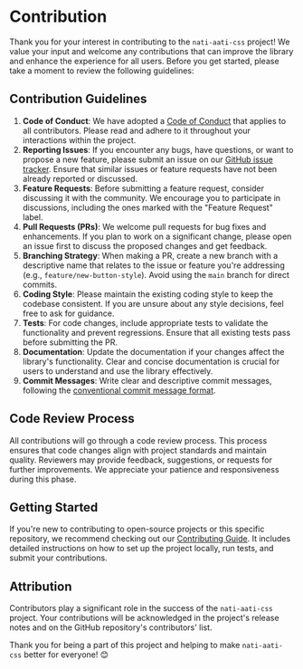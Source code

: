 <h1>Contribution</h1>

<p>Thank you for your interest in contributing to the <code>nati-aati-css</code> project! We value your input and welcome any contributions that can improve the library and enhance the experience for all users. Before you get started, please take a moment to review the following guidelines:</p>

<h2>Contribution Guidelines</h2>

<ol>
  <li><strong>Code of Conduct</strong>: We have adopted a <a href="CODE_OF_CONDUCT.md">Code of Conduct</a> that applies to all contributors. Please read and adhere to it throughout your interactions within the project.</li>
  <li><strong>Reporting Issues</strong>: If you encounter any bugs, have questions, or want to propose a new feature, please submit an issue on our <a href="https://github.com/your-username/nati-aati-css/issues">GitHub issue tracker</a>. Ensure that similar issues or feature requests have not been already reported or discussed.</li>
  <li><strong>Feature Requests</strong>: Before submitting a feature request, consider discussing it with the community. We encourage you to participate in discussions, including the ones marked with the "Feature Request" label.</li>
  <li><strong>Pull Requests (PRs)</strong>: We welcome pull requests for bug fixes and enhancements. If you plan to work on a significant change, please open an issue first to discuss the proposed changes and get feedback.</li>
  <li><strong>Branching Strategy</strong>: When making a PR, create a new branch with a descriptive name that relates to the issue or feature you're addressing (e.g., <code>feature/new-button-style</code>). Avoid using the <code>main</code> branch for direct commits.</li>
  <li><strong>Coding Style</strong>: Please maintain the existing coding style to keep the codebase consistent. If you are unsure about any style decisions, feel free to ask for guidance.</li>
  <li><strong>Tests</strong>: For code changes, include appropriate tests to validate the functionality and prevent regressions. Ensure that all existing tests pass before submitting the PR.</li>
  <li><strong>Documentation</strong>: Update the documentation if your changes affect the library's functionality. Clear and concise documentation is crucial for users to understand and use the library effectively.</li>
  <li><strong>Commit Messages</strong>: Write clear and descriptive commit messages, following the <a href="https://www.conventionalcommits.org/en/v1.0.0/">conventional commit message format</a>.</li>
</ol>

<h2>Code Review Process</h2>

<p>All contributions will go through a code review process. This process ensures that code changes align with project standards and maintain quality. Reviewers may provide feedback, suggestions, or requests for further improvements. We appreciate your patience and responsiveness during this phase.</p>

<h2>Getting Started</h2>

<p>If you're new to contributing to open-source projects or this specific repository, we recommend checking out our <a href="CONTRIBUTING.md">Contributing Guide</a>. It includes detailed instructions on how to set up the project locally, run tests, and submit your contributions.</p>

<h2>Attribution</h2>

<p>Contributors play a significant role in the success of the <code>nati-aati-css</code> project. Your contributions will be acknowledged in the project's release notes and on the GitHub repository's contributors' list.</p>

<p>Thank you for being a part of this project and helping to make <code>nati-aati-css</code> better for everyone! 😊</p>
